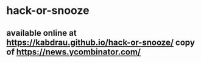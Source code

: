 # hack-or-snooze 
## available online at https://kabdrau.github.io/hack-or-snooze/ copy of https://news.ycombinator.com/
